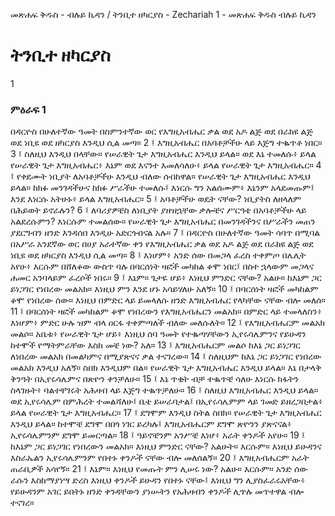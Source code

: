 ﻿
መጽሐፍ ቅዱስ - ብሉይ ኪዳን / ትንቢተ ዘካርያስ - Zechariah 1 - መጽሐፍ ቅዱስ ብሉይ ኪዳን
# ትንቢተ ዘካርያስ
1
### ምዕራፍ 1
በዳርዮስ በሁለተኛው ዓመት በስምንተኛው ወር የእግዚአብሔር ቃል ወደ አዶ ልጅ ወደ በራክዩ ልጅ ወደ ነቢዩ ወደ ዘካርያስ እንዲህ ሲል መጣ።
2 ፤ እግዚአብሔር በአባቶቻችሁ ላይ እጅግ ተቈጥቶ ነበር።
3 ፤ ስለዚህ እንዲህ በላቸው። የሠራዊት ጌታ እግዚአብሔር እንዲህ ይላል። ወደ እኔ ተመለሱ፥ ይላል የሠራዊት ጌታ እግዚአብሔር፥ እኔም ወደ እናንተ እመለሳለሁ፥ ይላል የሠራዊት ጌታ እግዚአብሔር።
4 ፤ የቀደሙት ነቢያት ለአባቶቻችሁ እንዲህ ብለው ሰብከዋል። የሠራዊት ጌታ እግዚአብሔር እንዲህ ይላል። ከክፉ መንገዳችሁና ከክፉ ሥራችሁ ተመለሱ፤ እነርሱ ግን አልሰሙም፥ እኔንም አላደመጡም፤ እንደ እነርሱ አትሁኑ፥ ይላል እግዚአብሔር።
5 ፤ አባቶቻችሁ ወዴት ናቸው? ነቢያትስ ለዘላለም በሕይወት ይኖራሉን?
6 ፤ ለባሪያዎቼስ ለነቢያት ያዘዝኋቸው ቃሎቼና ሥርዓቴ በአባቶቻችሁ ላይ አልደረሱምን? እነርሱም ተመልሰው። የሠራዊት ጌታ እግዚአብሔር በመንገዳችንና በሥራችን መጠን ያደርግብን ዘንድ እንዳሰበ እንዲሁ አድርጎብናል አሉ።
7 ፤ በዳርዮስ በሁለተኛው ዓመት ሳባጥ በሚባል በአሥራ አንደኛው ወር በሀያ አራተኛው ቀን የእግዚአብሔር ቃል ወደ አዶ ልጅ ወደ በራክዩ ልጅ ወደ ነቢዩ ወደ ዘካርያስ እንዲህ ሲል መጣ።
8 ፤ እነሆም፥ አንድ ሰው በመጋላ ፈረስ ተቀምጦ በሌሊት አየሁ፥ እርሱም በሸለቆው ውስጥ ባሉ በባርሰነት ዛፎች መካከል ቆሞ ነበር፤ በስተ ኋላውም መጋላና ሐመር አንባላይም ፈረሶች ነበሩ።
9 ፤ እኔም። ጌታዬ ሆይ፥ እነዚህ ምንድር ናቸው? አልሁ። ከእኔም ጋር ይነጋገር የነበረው መልአክ። እነዚህ ምን እንደ ሆኑ አሳይሃለሁ አለኝ።
10 ፤ በባርሰነት ዛፎች መካከልም ቆሞ የነበረው ሰው። እነዚህ በምድር ላይ ይመላለሱ ዘንድ እግዚአብሔር የላካቸው ናቸው ብሎ መለሰ።
11 ፤ በባርሰነት ዛፎች መካከልም ቆሞ የነበረውን የእግዚአብሔርን መልአክ። በምድር ላይ ተመላለስን፥ እነሆም፥ ምድር ሁሉ ዝም ብላ ዐርፋ ተቀምጣለች ብለው መለሱለት።
12 ፤ የእግዚአብሔርም መልአክ መልሶ። አቤቱ፥ የሠራዊት ጌታ ሆይ፥ እነዚህ ሰባ ዓመት የተቈጣሃቸውን ኢየሩሳሌምንና የይሁዳን ከተሞች የማትምራቸው እስከ መቼ ነው? አለ።
13 ፤ እግዚአብሔርም መልሶ ከእኔ ጋር ይነጋገር ለነበረው መልአክ በመልካምና በሚያጽናና ቃል ተናገረው።
14 ፤ ስለዚህም ከእኔ ጋር ይነጋገር የነበረው መልአክ እንዲህ አለኝ። ስበክ እንዲህም በል። የሠራዊት ጌታ እግዚአብሔር እንዲህ ይላል። እኔ በታላቅ ቅንዓት በኢየሩሳሌምና በጽዮን ቀንቻለሁ።
15 ፤ እኔ ጥቂት ብቻ ተቈጥቼ ሳለሁ እነርሱ ክፋትን ስላገዙት፥ ባልተቸገሩት አሕዛብ ላይ እጅግ ተቈጥቻለሁ።
16 ፤ ስለዚህ እግዚአብሔር እንዲህ ይላል። ወደ ኢየሩሳሌም በምሕረት ተመልሻለሁ፤ ቤቴ ይሠራባታል፤ በኢየሩሳሌምም ላይ ገመድ ይዘረጋበታል፥ ይላል የሠራዊት ጌታ እግዚአብሔር።
17 ፤ ደግሞም እንዲህ ስትል ስበክ። የሠራዊት ጌታ እግዚአብሔር እንዲህ ይላል። ከተሞቼ ደግሞ በበጎ ነገር ይረካሉ፤ እግዚአብሔርም ደግሞ ጽዮንን ያጽናናል፥ ኢየሩሳሌምንም ደግሞ ይመርጣል።
18 ፤ ዓይኖቼንም አንሥቼ እነሆ፥ አራት ቀንዶች አየሁ።
19 ፤ ከእኔም ጋር ይነጋገር የነበረውን መልአክ። እነዚህ ምንድር ናቸው? አልሁት። እርሱም። እነዚህ ይሁዳንና እስራኤልን ኢየሩሳሌምንም የበተኑ ቀንዶች ናቸው ብሎ መለሰልኝ።
20 ፤ እግዚአብሔርም አራት ጠራቢዎች አሳየኝ።
21 ፤ እኔም። እነዚህ የመጡት ምን ሊሠሩ ነው? አልሁ። እርሱም። አንድ ሰው ራሱን እስከማያነሣ ድረስ እነዚህ ቀንዶች ይሁዳን የበተኑ ናቸው፤ እነዚህ ግን ሊያስፈራሩአቸው፥ የይሁዳንም አገር ይበትኑ ዘንድ ቀንዳቸውን ያነሡትን የአሕዛብን ቀንዶች ሊጥሉ መጥተዋል ብሎ ተናገረ። 
